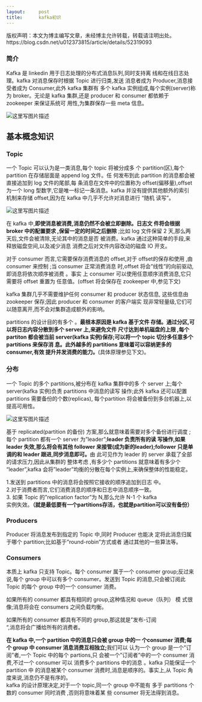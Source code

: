 ```yaml
---
layout:     post
title:      kafka初识
---
```

<div id="article_content" class="article_content clearfix csdn-tracking-statistics" data-pid="blog" data-mod="popu_307" data-dsm="post">
								<div class="article-copyright">
					版权声明：本文为博主编写文章，未经博主允许转载，转载请注明出处。					https://blog.csdn.net/u012373815/article/details/52319093				</div>
								            <div id="content_views" class="markdown_views prism-atom-one-dark">
							<!-- flowchart 箭头图标 勿删 -->
							<svg xmlns="http://www.w3.org/2000/svg" style="display: none;"><path stroke-linecap="round" d="M5,0 0,2.5 5,5z" id="raphael-marker-block" style="-webkit-tap-highlight-color: rgba(0, 0, 0, 0);"></path></svg>
							<h3 id="简介">简介</h3>

<p>Kafka 是 linkedin 用于日志处理的分布式消息队列,同时支持离 线和在线日志处理。kafka 对消息保存时根据 Topic 进行归类,发送 消息者成为 Producer,消息接受者成为 Consumer,此外 kafka 集群有 多个 kafka 实例组成,每个实例(server)称为 broker。无论是 kafka 集群,还是 producer 和 consumer 都依赖于 zookeeper 来保证系统可 用性,为集群保存一些 meta 信息。</p>

<p><img src="https://img-blog.csdn.net/20160825235629989" alt="这里写图片描述" title=""></p>

<h2 id="基本概念知识">基本概念知识</h2>



<h3 id="topic">Topic</h3>

<p>一个 Topic 可以认为是一类消息,每个 topic 将被分成多 个 partition(区),每个 partition 在存储层面是 append log 文件。任 何发布到此 partition 的消息都会被直接追加到 log 文件的尾部,每 条消息在文件中的位置称为 offset(偏移量),offset 为一个 long 型数字,它是唯一标记一条消息。kafka 并没有提供其他额外的索引 机制来存储 offset,因为在 kafka 中几乎不允许对消息进行 “随机 读写”。</p>

<p><img src="https://img-blog.csdn.net/20160825235644067" alt="这里写图片描述" title=""></p>

<p>在 kafka 中,<strong>即使消息被消费,消息仍然不会被立即删除。日志文 件将会根据 broker 中的配置要求 ,保留一定的时间之后删除</strong> ;比如 log 文件保留 2 天,那么两天后,文件会被清除,无论其中的消息是否 被消费。kafka 通过这种简单的手段,来释放磁盘空间,以及减少消息 消费之后对文件内容改动的磁盘 IO 开支。</p>

<p>对于 consumer 而言,它需要保存消费消息的 offset,对于 offset的保存和使用 ,由 consumer 来控制 ;当 consumer 正常消费消息 时,offset 将会”线性”的向前驱动,即消息将依次顺序被消费 。事实 上 consumer 可以使用任意顺序消费消息,它只需要将 offset 重置为 任意值。(offset 将会保存在 zookeeper 中,参见下文)</p>

<p>kafka 集群几乎不需要维护任何 consumer 和 producer 状态信息, 这些信息由 zookeeper 保存;因此 producer 和 consumer 的客户端实 现非常轻量级,它们可以随意离开,而不会对集群造成额外的影响。</p>

<p>partitions 的设计目的有多个 。<strong>最根本原因是 kafka 基于文件 存储。通过分区,可以将日志内容分散到多个 server 上,来避免文件 尺寸达到单机磁盘的上限 ,每个 partiton 都会被当前 server(kafka 实例)保存;可以将一个 topic 切分多任意多个 partitions 来保存消 息。此外越多的 partitions 意味着可以容纳更多的 consumer,有效 提升并发消费的能力。</strong>(具体原理参见下文)。</p>

<h3 id="分布">分布</h3>

<p>一个 Topic 的多个 partitions,被分布在 kafka 集群中的多 个 server 上;每个 server(kafka 实例)负责 partitions 中消息的读写 操作;此外 kafka 还可以配置 partitions 需要备份的个数(replicas), 每个partition 将会被备份到多台机器上,以提高可用性。</p>

<p><img src="https://img-blog.csdn.net/20160825235358050" alt="这里写图片描述" title=""></p>

<p>基于 replicated(partition 的备份) 方案,那么就意味着需要对多个备份进行调度 ; 每个 partition 都有一个 server 为”leader”;<strong>leader 负责所有的读 写操作,如果 leader 失效,那么将会有其他 follower 来接管(成为新的leader);follower 只是单调的和 leader 跟进,同步消息即可。</strong>由 此可见作为 leader 的 server 承载了全部的请求压力,因此从集群的 整体考虑 ,有多少个 partitions 就意味着有多少个 “leader”,kafka 会将”leader”均衡的分散在每个实例上,来确保整体的性能稳定。</p>

<p>1.发送到 partitions 中的消息将会按照它接收的顺序追加到日志 中。 <br>
2.对于消费者而言,它们消费消息的顺序和日志中消息顺序一致。 <br>
3. 如果 Topic 的”replication factor”为 N,那么允许 N-1 个 kafka <br>
实例失效。<strong>（就是最低要有一个partitions存活，也就是partition可以没有备份）</strong></p>



<h3 id="producers">Producers</h3>

<p>Producer 将消息发布到指定的 Topic 中,同时 Producer 也能决 定将此消息归属于哪个 partition;比如基于”round-robin”方式或者 通过其他的一些算法等。</p>



<h3 id="consumers">Consumers</h3>

<p>本质上 kafka 只支持 Topic。每个 consumer 属于一个 consumer group;反过来说,每个 group 中可以有多个 consumer。发送到 Topic 的消息,只会被订阅此 Topic 的每个 group 中的一个 consumer 消费。</p>

<p>如果所有的 consumer 都具有相同的 group,这种情况和 queue（队列） 模 式很像;消息将会在 consumers 之间负载均衡。</p>

<p>如果所有的 consumer 都具有不同的 group,那这就是”发布-订阅 <br>
“,消息将会广播给所有的消费者。</p>

<p><strong>在 kafka 中,一个 partition 中的消息只会被 group 中的一 个consumer 消费;每个 group 中 consumer 消息消费互相独立;</strong>我们可以 认为一个 group 是一个”订阅”者,一个 Topic 中的每个 partions,只 会被一个”订阅者”中的一个 consumer 消费,不过一个 consumer 可以 消费多个 partitions 中的消息 。kafka 只能保证一个 partition 中 的消息被某个 consumer 消费时,消息是顺序的。事实上,从 Topic 角 度来说,消息仍不是有序的。 <br>
kafka 的设计原理决定,对于一个 topic,同一个 group 中不能有 多于 partitions 个数的 consumer 同时消费 ,否则将意味着某 些 consumer 将无法得到消息。</p>            </div>
						<link href="https://csdnimg.cn/release/phoenix/mdeditor/markdown_views-9e5741c4b9.css" rel="stylesheet">
                </div>
